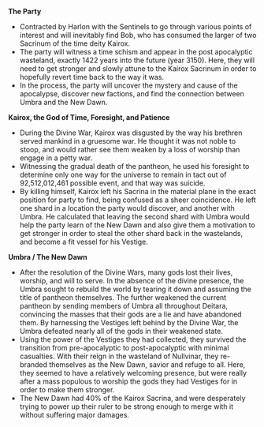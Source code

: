 **The Party**
- Contracted by Harlon with the Sentinels to go through various points of interest and will inevitably find Bob, who has consumed the larger of two Sacrinum of the time deity Kairox. 
- The party will witness a time schism and appear in the post apocalyptic wasteland, exactly 1422 years into the future (year 3150). Here, they will need to get stronger and slowly attune to the Kairox Sacrinum in order to hopefully revert time back to the way it was. 
- In the process, the party will uncover the mystery and cause of the apocalypse, discover new factions, and find the connection between Umbra and the New Dawn.

**Kairox, the God of Time, Foresight, and Patience**
- During the Divine War, Kairox was disgusted by the way his brethren served mankind in a gruesome war. He thought it was not noble to stoop, and would rather see them weaken by a loss of worship than engage in a petty war.
- Witnessing the gradual death of the pantheon, he used his foresight to determine only one way for the universe to remain in tact out of 92,512,012,461 possible event, and that way was suicide.
- By killing himself, Kairox left his Sacrina in the material plane in the exact position for party to find, being confused as a sheer coincidence. He left one shard in a location the party would discover, and another with Umbra. He calculated that leaving the second shard with Umbra would help the party learn of the New Dawn and also give them a motivation to get stronger in order to steal the other shard back in the wastelands, and become a fit vessel for his Vestige.

**Umbra / The New Dawn**
- After the resolution of the Divine Wars, many gods lost their lives, worship, and will to serve. In the absence of the divine presence, the Umbra sought to rebuild the world by tearing it down and assuming the title of pantheon themselves. The further weakened the current pantheon by sending members of Umbra all throughout Deitara, convincing the masses that their gods are a lie and have abandoned them. By harnessing the Vestiges left behind by the Divine War, the Umbra defeated nearly all of the gods in their weakened state.
- Using the power of the Vestiges they had collected, they survived the transition from pre-apocalyptic to post-apocalyptic with minimal casualties. With their reign in the wasteland of Nullvinar, they re-branded themselves as the New Dawn, savior and refuge to all. Here, they seemed to have a relatively welcoming presence, but were really after a mass populous to worship the gods they had Vestiges for in order to make them stronger.
- The New Dawn had 40% of the Kairox Sacrina, and were desperately trying to power up their ruler to be strong enough to merge with it without suffering major damages.